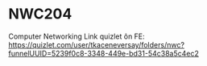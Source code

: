 # NWC204
Computer Networking
Link quizlet ôn FE: https://quizlet.com/user/tkaceneversay/folders/nwc?funnelUUID=5239f0c8-3348-449e-bd31-54c38a5c4ec2
